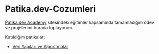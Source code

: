 # Patika.dev-Cozumleri
 [Patika.dev Academy](https://academy.patika.dev/) sitesindeki eğitimler kapsamında tamamladığım ödev ve projelerimi burada topluyorum.

Katıldığım patikalar:

- [Veri Yapıları ve Algoritmalar](https://academy.patika.dev/tr/courses/veri-yapilari-ve-algoritmalar)

